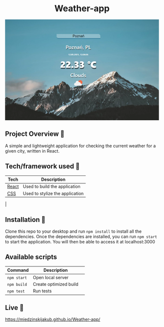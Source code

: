 


<h1 align="center">Weather-app</h1>

<p align="center">
  <a >
    <img src="./src/components/screen.png"
         alt="Screenshot">
  </a>
</p>

## Project Overview 🎉
A simple and lightweight application for checking the current weather for a given city, written in React.


## Tech/framework used 🔧

| Tech                                                    | Description                              |
| ------------------------------------------------------- | ---------------------------------------- |
| [React]()                           | Used to build the application   |
| [CSS](X)                           | Used to stylize the application
   |



## Installation 💾
Clone this repo to your desktop and run  `npm install`  to install all the dependencies.
Once the dependencies are installed, you can run  `npm start`  to start the application. You will then be able to access it at localhost:3000
## Available scripts

| Command                   | Description                   |     |
| ------------------------- | ----------------------------- | --- |
| `npm start`           | Open local server             |     |
| `npm build`           | Create optimized build        |     |
| `npm test`            | Run tests                     |     |


## Live 📍
https://miedzinskijakub.github.io/Weather-app/


